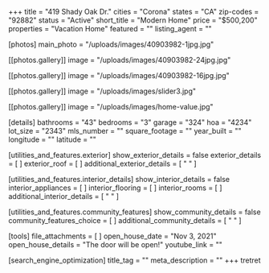 +++
title = "419 Shady Oak Dr."
cities = "Corona"
states = "CA"
zip-codes = "92882"
status = "Active"
short_title = "Modern Home"
price = "$500,200"
properties = "Vacation Home"
featured = ""
listing_agent = ""

[photos]
main_photo = "/uploads/images/40903982-1jpg.jpg"

  [[photos.gallery]]
  image = "/uploads/images/40903982-24jpg.jpg"

  [[photos.gallery]]
  image = "/uploads/images/40903982-16jpg.jpg"

  [[photos.gallery]]
  image = "/uploads/images/slider3.jpg"

  [[photos.gallery]]
  image = "/uploads/images/home-value.jpg"

[details]
bathrooms = "43"
bedrooms = "3"
garage = "324"
hoa = "4234"
lot_size = "2343"
mls_number = ""
square_footage = ""
year_built = ""
longitude = ""
latitude = ""

[utilities_and_features.exterior]
show_exterior_details = false
exterior_details = [ ]
exterior_roof = [ ]
additional_exterior_details = [ " " ]

[utilities_and_features.interior_details]
show_interior_details = false
interior_appliances = [ ]
interior_flooring = [ ]
interior_rooms = [ ]
additional_interior_details = [ " " ]

[utilities_and_features.community_features]
show_community_details = false
community_features_choice = [ ]
additional_community_details = [ " " ]

[tools]
file_attachments = [ ]
open_house_date = "Nov 3, 2021"
open_house_details = "The door will be open!"
youtube_link = ""

[search_engine_optimization]
title_tag = ""
meta_description = ""
+++
tretret
